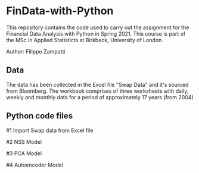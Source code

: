 # FinData-with-Python

This repository contains the code used to carry out the assignment for the Financial Data Analysis with Python in Spring 2021. This course is part of the MSc in Applied Statisticts at Birkbeck, University of London.

Author: Filippo Zampatti

## Data

The data has been collected in the Excel file "Swap Data" and it's sourced from Bloomberg.
The workbook comprises of three worksheets with daily, weekly and monthly data for a period of approximately 17 years (from 2004)

## Python code files
#1 Import Swap data from Excel file

#2 NSS Model

#3 PCA Model

#4 Autoencoder Model
